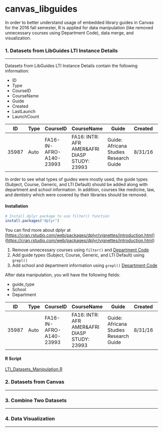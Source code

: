 # canvas_libguides

In order to better understand usage of embedded library guides in Canvas for the 2016 fall semester, R is applied for data manipulation (like removed unnecessary courses using Department Code), data merge, and visualization.

### 1. Datasets from LibGuides LTI Instance Details
------------------------------------------------------

Datasets from LibGuides LTI Instance Details contain the following information:
* ID
* Type
* CourseID
* CourseName
* Guide
* Created
* LastLaunch
* LaunchCount

| ID    | Type | CourseID                | CourseName                                   | Guide                                  | Created | LastLaunch | LaunchCount |
| ----- | ---- | ----------------------- | -------------------------------------------- | -------------------------------------- | ------- | ---------- | ----------- |
| 35987 | Auto | FA16-IN-AFRO-A140-23993 | FA16: INTR: AFR AMER&AFRI DIASP STUDY: 23993 | Guide: Africana Studies Research Guide | 8/31/16 | 12/5/16    | 6           |

In order to see what types of guides were mostly used, the guide types (Subject, Course, Generic, and LTI Default) should be added along with department and school information. In addition, courses like medicine, law, and dentistry which were covered by their libraries should be removed.

#### Installation

``` r
# Install dplyr package to use filter() function
install.packages("dplyr")
```

You can find more about dplyr at [https://cran.rstudio.com/web/packages/dplyr/vignettes/introduction.html] (https://cran.rstudio.com/web/packages/dplyr/vignettes/introduction.html)

1. Remove unnecessary courses using `filter()` and [Department Code](http://registrar.iupui.edu/schedule.html)
2. Add guide types (Subject, Course, Generic, and LTI Default) using `grepl()`
3. Add school and department information using `grepl()` [Department Code](http://registrar.iupui.edu/schedule.html)

After data manipulation, you will have the following fields:
* guide_type
* School
* Department

| ID    | Type | CourseID                | CourseName                                   | Guide                                  | Created | LastLaunch | LaunchCount | guide_type | School       | Department            |
| ----- | ---- | ----------------------- | -------------------------------------------- | -------------------------------------- | ------- | ---------- | ----------- | ---------- | -----------  | --------------------- |
| 35987 | Auto | FA16-IN-AFRO-A140-23993 | FA16: INTR: AFR AMER&AFRI DIASP STUDY: 23993 | Guide: Africana Studies Research Guide | 8/31/16 | 12/5/16    | 6           | Subject    | Liberal Arts | Afro-American Studies |

#### R Script
[LTI_Datasets_Manipulation.R](../canvas_libguides/tree/master/R/LTI_Datasets_Manipulation.R)

### 2. Datasets from Canvas
---------------------------

### 3. Combine Two Datasets
---------------------------

### 4. Data Visualization
---------------------------
